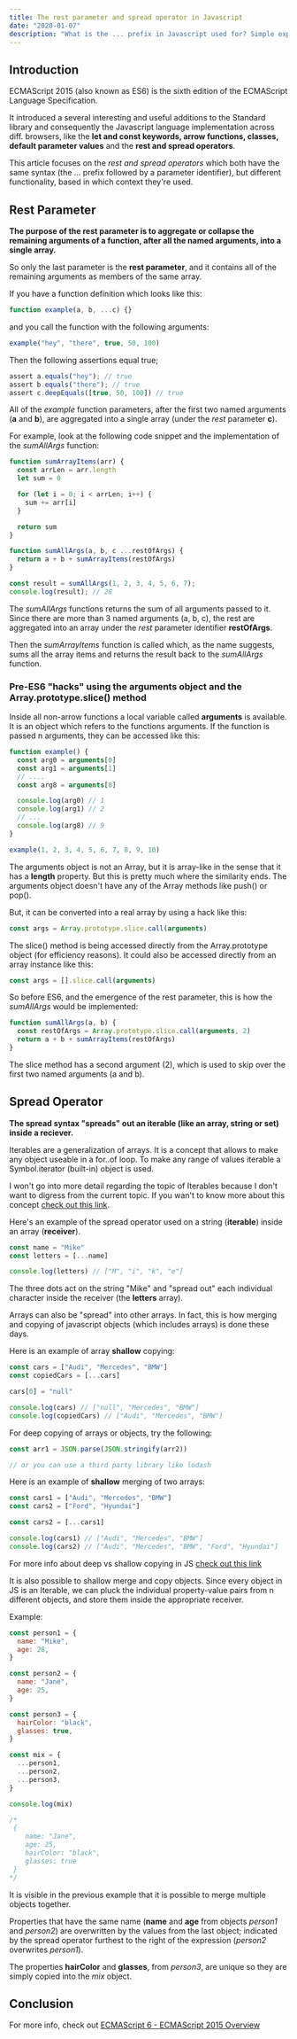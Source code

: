```yaml
---
title: The rest parameter and spread operator in Javascript
date: "2020-01-07"
description: "What is the ... prefix in Javascript used for? Simple explanations of ES6 extended parameter handling backed with code examples."
---
```


## Introduction

ECMAScript 2015 (also known as ES6) is the sixth edition of the ECMAScript Language Specification.

It introduced a several interesting and useful additions to the Standard library and consequently the Javascript language implementation across diff. browsers, like the **let and const keywords, arrow functions, classes, default parameter values** and the **rest and spread operators**.

This article focuses on the _rest and spread operators_ which both have the same syntax (the ... prefix followed by a parameter identifier), but different functionality, based in which context they're used.

## Rest Parameter

**The purpose of the rest parameter is to aggregate or collapse the remaining arguments of a function, after all the named arguments, into a single array.**

So only the last parameter is the **rest parameter**, and it contains all of the remaining arguments as members of the same array.

If you have a function definition which looks like this:

```javascript
function example(a, b, ...c) {}
```

and you call the function with the following arguments:

```javascript
example("hey", "there", true, 50, 100)
```

Then the following assertions equal true;

```javascript
assert a.equals("hey"); // true
assert b.equals("there"); // true
assert c.deepEquals([true, 50, 100]) // true
```

All of the _example_ function parameters, after the first two named arguments (**a** and **b**), are aggregated into a single array (under the _rest_ parameter **c**).

For example, look at the following code snippet and the implementation of the _sumAllArgs_ function:

```javascript
function sumArrayItems(arr) {
  const arrLen = arr.length
  let sum = 0

  for (let i = 0; i < arrLen; i++) {
    sum += arr[i]
  }

  return sum
}

function sumAllArgs(a, b, c ...restOfArgs) {
  return a + b + sumArrayItems(restOfArgs)
}

const result = sumAllArgs(1, 2, 3, 4, 5, 6, 7);
console.log(result); // 28
```

The _sumAllArgs_ functions returns the sum of all arguments passed to it. Since there are more than 3 named arguments (a, b, c), the rest are aggregated into an array under the _rest_ parameter identifier **restOfArgs**.

Then the _sumArrayItems_ function is called which, as the name suggests, sums all the array items and returns the result back to the _sumAllArgs_ function.

### Pre-ES6 "hacks" using the arguments object and the Array.prototype.slice() method

Inside all non-arrow functions a local variable called **arguments** is available. It is an object which refers to the functions arguments. If the function is passed n arguments, they can be accessed like this:

```javascript
function example() {
  const arg0 = arguments[0]
  const arg1 = arguments[1]
  // ....
  const arg8 = arguments[8]

  console.log(arg0) // 1
  console.log(arg1) // 2
  // ...
  console.log(arg8) // 9
}

example(1, 2, 3, 4, 5, 6, 7, 8, 9, 10)
```

The arguments object is not an Array, but it is array-like in the sense that it has a **length** property. But this is pretty much where the similarity ends. The arguments object doesn't have any of the Array methods like push() or pop().

But, it can be converted into a real array by using a hack like this:

```javascript
const args = Array.prototype.slice.call(arguments)
```

The slice() method is being accessed directly from the Array.prototype object (for efficiency reasons). It could also be accessed directly from an array instance like this:

```javascript
const args = [].slice.call(arguments)
```

So before ES6, and the emergence of the rest parameter, this is how the _sumAllArgs_ would be implemented:

```javascript
function sumAllArgs(a, b) {
  const restOfArgs = Array.prototype.slice.call(arguments, 2)
  return a + b + sumArrayItems(restOfArgs)
}
```

The slice method has a second argument (2), which is used to skip over the first two named arguments (a and b).

## Spread Operator

**The spread syntax "spreads" out an iterable (like an array, string or set) inside a reciever.**

Iterables are a generalization of arrays. It is a concept that allows to make any object useable in a for..of loop. To make any range of values iterable a Symbol.iterator (built-in) object is used.

I won't go into more detail regarding the topic of Iterables because I don't want to digress from the current topic. If you wan't to know more about this concept [check out this link](https://javascript.info/iterable).

Here's an example of the spread operator used on a string (**iterable**) inside an array (**receiver**).

```javascript
const name = "Mike"
const letters = [...name]

console.log(letters) // ["M", "i", "k", "e"]
```

The three dots act on the string "Mike" and "spread out" each individual character inside the receiver (the **letters** array).

Arrays can also be "spread" into other arrays. In fact, this is how merging and copying of javascript objects (which includes arrays) is done these days.

Here is an example of array **shallow** copying:

```javascript
const cars = ["Audi", "Mercedes", "BMW"]
const copiedCars = [...cars]

cars[0] = "null"

console.log(cars) // ["null", "Mercedes", "BMW"]
console.log(copiedCars) // ["Audi", "Mercedes", "BMW"]
```

For deep copying of arrays or objects, try the following:

```javascript
const arr1 = JSON.parse(JSON.stringify(arr2))

// or you can use a third party library like lodash
```

Here is an example of **shallow** merging of two arrays:

```javascript
const cars1 = ["Audi", "Mercedes", "BMW"]
const cars2 = ["Ford", "Hyundai"]

const cars2 = [...cars1]

console.log(cars1) // ["Audi", "Mercedes", "BMW"]
console.log(cars2) // ["Audi", "Mercedes", "BMW", "Ford", "Hyundai"]
```

For more info about deep vs shallow copying in JS [check out this link](https://www.freecodecamp.org/news/copying-stuff-in-javascript-how-to-differentiate-between-deep-and-shallow-copies-b6d8c1ef09cd/)

It is also possible to shallow merge and copy objects. Since every object in JS is an Iterable, we can pluck the individual property-value pairs from n different objects, and store them inside the appropriate receiver.

Example:

```javascript
const person1 = {
  name: "Mike",
  age: 28,
}

const person2 = {
  name: "Jane",
  age: 25,
}

const person3 = {
  hairColor: "black",
  glasses: true,
}

const mix = {
  ...person1,
  ...person2,
  ...person3,
}

console.log(mix)

/* 
 {
    name: "Jane",
    age: 25,
    hairColor: "black",
    glasses: true
 }
*/
```

It is visible in the previous example that it is possible to merge multiple objects together.

Properties that have the same name (**name** and **age** from objects _person1_ and _person2_) are overwritten by the values from the last object; indicated by the spread operator furthest to the right of the expression (_person2_ overwrites _person1_).

The properties **hairColor** and **glasses**, from _person3_, are unique so they are simply copied into the _mix_ object.

## Conclusion

For more info, check out [ECMAScript 6 - ECMAScript 2015 Overview](http://es6-features.org/#Constants)
